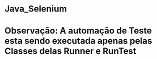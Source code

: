 # Java_Selenium

# Observação:  A automação de Teste esta sendo executada apenas pelas Classes delas Runner e RunTest
